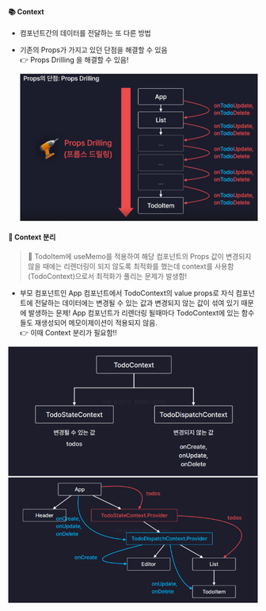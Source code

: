 #### 📚 Context  
- 컴포넌트간의 데이터를 전달하는 또 다른 방법  
- 기존의 Props가 가지고 있던 단점을 해결할 수 있음  
👉 Props Drilling 을 해결할 수 있음!  

  ![](./img/props의_단점.png)  

#### 📙 Context 분리
>🚨 TodoItem에 useMemo를 적용하여 해당 컴포넌트의 Props 값이 변경되지 않을 때에는 리렌더링이 되지 않도록 최적화를 했는데 context를 사용함(TodoContext)으로서 최적화가 풀리는 문제가 발생함!  
  - 부모 컴포넌트인 App 컴포넌트에서 TodoContext의 value props로 자식 컴포넌트에 전달하는 데이터에는 변경될 수 있는 값과 변경되지 않는 값이 섞여 있기 때문에 발생하는 문제! App 컴포넌트가 리렌더링 될때마다 TodoContext에 있는 함수들도 재생성되어 메모이제이션이 적용되지 않음.   
  👉 이때 Context 분리가 필요함!!  
  
  ![](./img/context_분리.png)  
  ![](./img/context_분리ex.png)

